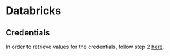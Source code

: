 # Databricks

## Credentials

In order to retrieve values for the credentials, follow step 2 [here](https://docs.microsoft.com/en-us/azure/databricks/dev-tools/databricks-connect).
